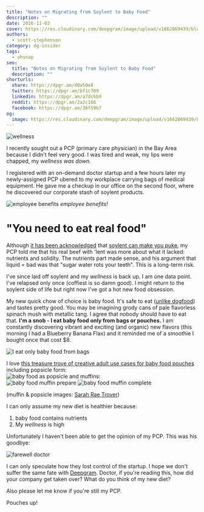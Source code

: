 ```yaml
---
title: "Notes on Migrating from Soylent to Baby Food"
description: ""
date: 2016-11-03
cover: https://res.cloudinary.com/deepgram/image/upload/v1662069439/blog/why-i-gave-up-soylent-for-baby-food/placeholder-post-image%402x.jpg
authors:
  - scott-stephenson
category: dg-insider
tags:
  - ohsnap
seo:
  title: "Notes on Migrating from Soylent to Baby Food"
  description: ""
shorturls:
  share: https://dpgr.am/d0a50e8
  twitter: https://dpgr.am/bf1c709
  linkedin: https://dpgr.am/a7dc6b9
  reddit: https://dpgr.am/2a2c166
  facebook: https://dpgr.am/36f59b7
og:
  image: https://res.cloudinary.com/deepgram/image/upload/v1662069439/blog/why-i-gave-up-soylent-for-baby-food/placeholder-post-image%402x.jpg
---
```


![wellness](https://res.cloudinary.com/deepgram/image/upload/v1661725758/blog/why-i-gave-up-soylent-for-baby-food/WellnessWordel.jpg)

I recently sought out a PCP (primary care physician) in the Bay Area because I didn't feel very good. I was tired and weak, my lips were chapped, my _wellness was down._

I registered with an on-demand doctor startup and a few hours later my newly-assigned PCP ubered to my workplace carrying bags of medical equipment. He gave me a checkup in our office on the second floor, where he discovered our corporate stash of soylent products.

![employee benefits](https://res.cloudinary.com/deepgram/image/upload/v1661725759/blog/why-i-gave-up-soylent-for-baby-food/IMG_3952-2.jpg) _employee benefits!_

# "You need to eat real food"

Although [it has been acknowledged](http://www.nytimes.com/2016/10/29/technology/soylent-says-it-will-remake-2-of-its-meal-replacers-after-customers-became-ill.html) that [soylent can make you puke](http://www.theverge.com/2016/10/28/13462882/soylent-halts-powder-bar-shipments-making-people-sick), my PCP told me that his real beef with 'lent was more about what it lacked: nutrients and solidity. The nutrients part made sense, and his argument that liquid = bad was that "sugar water rots your teeth". This is a long-term risk.

I've since laid off soylent and my _wellness_ is back up. I am one data point. I've relapsed only once (coffiest is so damn good). I might return to the soylent side of life but right now I've got a hot new food obsession.

My new quick chow of choice is baby food. It's safe to eat ([unlike dogfood](http://www.livescience.com/32195-what-happens-if-you-eat-dog-food.html)) and tastes pretty good. You may be imagining grody cans of pale flavorless spinach mush with metallic tang. I agree that nobody should have to eat that. **I'm a snob - I eat baby food only from bags or pouches.** I am constantly discovering vibrant and exciting (and organic) new flavors (this morning I had a Blueberry Banana Flax) and it reminded me of a smoothie I bought once that cost $8.

![I eat only baby food from bags](https://res.cloudinary.com/deepgram/image/upload/v1661725760/blog/why-i-gave-up-soylent-for-baby-food/Screen-Shot-2016-11-02-at-1.14.32-PM.png)

I love [this treasure trove of creative adult use cases for baby food pouches](http://www.apartmenttherapy.com/5-ways-to-use-food-in-a-pouch-161491) including popsicle form:  
![baby food as popsicle](https://res.cloudinary.com/deepgram/image/upload/v1661725761/blog/why-i-gave-up-soylent-for-baby-food/1dc39fc2c9307e8ef8f16c9ccdba4c3f21c0e4cd.jpg) and muffins:  
![baby food muffin prepare](https://res.cloudinary.com/deepgram/image/upload/v1661725762/blog/why-i-gave-up-soylent-for-baby-food/d950eb9009f7e69f91a74b45a53a73d81aa1874c.jpg) ![baby food muffin complete](https://res.cloudinary.com/deepgram/image/upload/v1661725763/blog/why-i-gave-up-soylent-for-baby-food/567a89d6968149f6895afb869fbd8aeaeb0fdb35.jpg)

(muffin & popsicle images: [Sarah Rae Trover](http://www.ohdeedoh.com/ohdeedoh/author/sarahrae))

I can only assume my new diet is healthier because:

1. baby food contains nutrients
2. My _wellness_ is high

Unfortunately I haven't been able to get the opinion of my PCP. This was his goodbye:

![farewell doctor](https://res.cloudinary.com/deepgram/image/upload/v1661725763/blog/why-i-gave-up-soylent-for-baby-food/Screen-Shot-2016-11-02-at-1.28.33-PM.png)

I can only speculate how they lost control of the startup. I hope we don't suffer the same fate with [Deepgram](https://www.deepgram.com/). Doctor, if you're reading this, how did your company get taken over? What do you think of my new diet?

Also please let me know if you're still my PCP.

Pouches up!
